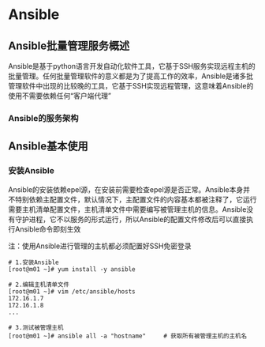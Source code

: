 # Ansible

## Ansible批量管理服务概述

Ansible是基于python语言开发自动化软件工具，它基于SSH服务实现远程主机的批量管理。任何批量管理软件的意义都是为了提高工作的效率，Ansible是诸多批管理软件中出现的比较晚的工具，它基于SSH实现远程管理，这意味着Ansible的使用不需要依赖任何“客户端代理”

### Ansible的服务架构



## Ansible基本使用

### 安装Ansible

Ansible的安装依赖epel源，在安装前需要检查epel源是否正常。Ansible本身并不特别依赖主配置文件，默认情况下，主配置文件的内容基本都被注释了，它运行需要主机清单配置文件，主机清单文件中需要编写被管理主机的信息。Ansible没有守护进程，它不以服务的形式运行，所以Ansible的配置文件修改后可以直接执行Ansible命令即刻生效

注：使用Ansible进行管理的主机都必须配置好SSH免密登录

```shell
# 1.安装Ansible
[root@m01 ~]# yum install -y ansible

# 2.编辑主机清单文件
[root@m01 ~]# vim /etc/ansible/hosts
172.16.1.7
172.16.1.8
...

# 3.测试被管理主机
[root@m01 ~]# ansible all -a "hostname"		# 获取所有被管理主机的主机名
```